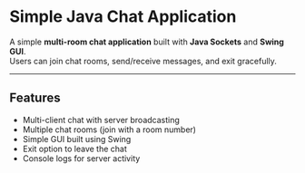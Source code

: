 #  Simple Java Chat Application

A simple **multi-room chat application** built with **Java Sockets** and **Swing GUI**.  
Users can join chat rooms, send/receive messages, and exit gracefully.

---

##  Features
- Multi-client chat with server broadcasting
- Multiple chat rooms (join with a room number)
- Simple GUI built using Swing
- Exit option to leave the chat
- Console logs for server activity




